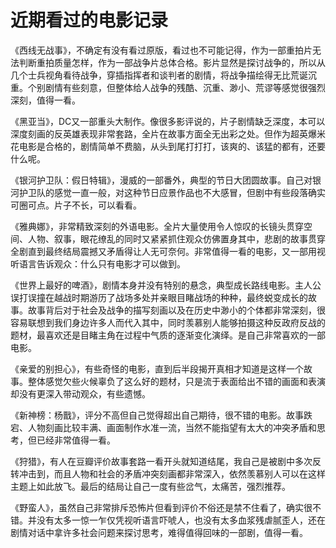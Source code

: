 # 近期看过的电影记录


《西线无战事》，不确定有没有看过原版，看过也不可能记得，作为一部重拍片无法判断重拍质量怎样，作为一部战争片总体合格。影片显然是探讨战争的，所以从几个士兵视角看待战争，穿插指挥者和谈判者的剧情，将战争描绘得无比荒诞沉重。个别剧情有些刻意，但整体给人战争的残酷、沉重、渺小、荒谬等感觉很强烈深刻，值得一看。

《黑亚当》，DC又一部重头大制作。像很多影评说的，片子剧情缺乏深度，本可以深度刻画的反英雄表现非常套路，全片在故事方面全无出彩之处。但作为超英爆米花电影是合格的，剧情简单不费脑，从头到尾打打打，该爽的、该猛的都有，还要什么呢。

《银河护卫队：假日特辑》，漫威的一部番外，典型的节日大团圆故事。自己对银河护卫队的感觉一直一般，对这种节日应景作品也不大感冒，但剧中有些段落确实可圈可点。片子不长，可以看看。

《雅典娜》，非常精致深刻的外语电影。全片大量使用令人惊叹的长镜头贯穿空间、人物、叙事，眼花缭乱的同时又紧紧抓住观众仿佛置身其中，悲剧的故事贯穿全剧直到最终结局震撼又矛盾得让人无可奈何。非常值得一看的电影，又一部用视听语言告诉观众：什么只有电影才可以做到。

《世界上最好的啤酒》，剧情本身并没有特别的悬念，典型成长路线电影。主人公误打误撞在越战时期游历了战场多处并亲眼目睹战场的种种，最终蜕变成长的故事。故事背后对于社会及战争的描写刻画以及在历史中渺小的个体都非常深刻，很容易联想到我们身边许多人而代入其中，同时羡慕别人能够拍摄这种反政府反战的题材，最喜欢还是目睹主角在过程中气质的逐渐变化演绎。是自己非常喜欢的一部电影。

《亲爱的别担心》，有些奇怪的电影，直到后半段揭开真相才知道是这样一个故事。整体感觉欠些火候辜负了这么好的题材，只是流于表面给出不错的画面和表演却没有更深入带动观众，有些遗憾。

《新神榜：杨戬》，评分不高但自己觉得超出自己期待，很不错的电影。故事跌宕、人物刻画比较丰满、画面制作水准一流，当然不能指望有太大的冲突矛盾和思考，但已经非常值得一看。

《狩猎》，有人在豆瓣评价故事套路一看开头就知道结尾，我自己是被剧中多次反转冲击到，而且人物和社会的矛盾冲突刻画都非常深入，依然羡慕别人可以在这样主题上如此放飞。最后的结局让自己一度有些岔气，太痛苦，强烈推荐。

《野蛮人》，虽然自己非常排斥恐怖片但看到评价不俗还是禁不住看了，确实很不错。并没有太多一惊一乍仅凭视听语言吓唬人，也没有太多血浆残虐腻歪人，还在剧情对话中拿许多社会问题来探讨思考，难得值得回味的一部剧，值得一看。
